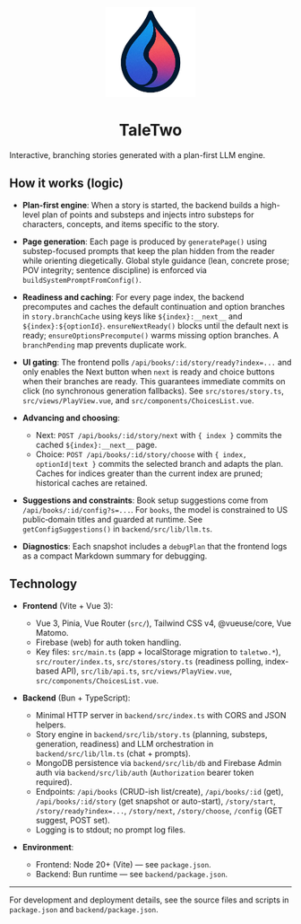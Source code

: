 <p align="center">
  <img src="public/taletwo.png" alt="TaleTwo logo" width="160">
  
</p>

<h1 align="center">TaleTwo</h1>

Interactive, branching stories generated with a plan-first LLM engine.

## How it works (logic)

- **Plan-first engine**: When a story is started, the backend builds a high-level plan of points and substeps and injects intro substeps for characters, concepts, and items specific to the story.

- **Page generation**: Each page is produced by `generatePage()` using substep-focused prompts that keep the plan hidden from the reader while orienting diegetically. Global style guidance (lean, concrete prose; POV integrity; sentence discipline) is enforced via `buildSystemPromptFromConfig()`.

- **Readiness and caching**: For every page index, the backend precomputes and caches the default continuation and option branches in `story.branchCache` using keys like `${index}:__next__` and `${index}:${optionId}`. `ensureNextReady()` blocks until the default next is ready; `ensureOptionsPrecompute()` warms missing option branches. A `branchPending` map prevents duplicate work.

- **UI gating**: The frontend polls `/api/books/:id/story/ready?index=...` and only enables the Next button when `next` is ready and choice buttons when their branches are ready. This guarantees immediate commits on click (no synchronous generation fallbacks). See `src/stores/story.ts`, `src/views/PlayView.vue`, and `src/components/ChoicesList.vue`.

- **Advancing and choosing**:
  - Next: `POST /api/books/:id/story/next` with `{ index }` commits the cached `${index}:__next__` page.
  - Choice: `POST /api/books/:id/story/choose` with `{ index, optionId|text }` commits the selected branch and adapts the plan. Caches for indices greater than the current index are pruned; historical caches are retained.

- **Suggestions and constraints**: Book setup suggestions come from `/api/books/:id/config?s=...`. For `books`, the model is constrained to US public‑domain titles and guarded at runtime. See `getConfigSuggestions()` in `backend/src/lib/llm.ts`.

- **Diagnostics**: Each snapshot includes a `debugPlan` that the frontend logs as a compact Markdown summary for debugging.

## Technology

- **Frontend** (Vite + Vue 3):
  - Vue 3, Pinia, Vue Router (`src/`), Tailwind CSS v4, @vueuse/core, Vue Matomo.
  - Firebase (web) for auth token handling.
  - Key files: `src/main.ts` (app + localStorage migration to `taletwo.*`), `src/router/index.ts`, `src/stores/story.ts` (readiness polling, index-based API), `src/lib/api.ts`, `src/views/PlayView.vue`, `src/components/ChoicesList.vue`.

- **Backend** (Bun + TypeScript):
  - Minimal HTTP server in `backend/src/index.ts` with CORS and JSON helpers.
  - Story engine in `backend/src/lib/story.ts` (planning, substeps, generation, readiness) and LLM orchestration in `backend/src/lib/llm.ts` (chat + prompts).
  - MongoDB persistence via `backend/src/lib/db` and Firebase Admin auth via `backend/src/lib/auth` (`Authorization` bearer token required).
  - Endpoints: `/api/books` (CRUD-ish list/create), `/api/books/:id` (get), `/api/books/:id/story` (get snapshot or auto-start), `/story/start`, `/story/ready?index=...`, `/story/next`, `/story/choose`, `/config` (GET suggest, POST set).
  - Logging is to stdout; no prompt log files.

- **Environment**:
  - Frontend: Node 20+ (Vite) — see `package.json`.
  - Backend: Bun runtime — see `backend/package.json`.

---

For development and deployment details, see the source files and scripts in `package.json` and `backend/package.json`.
